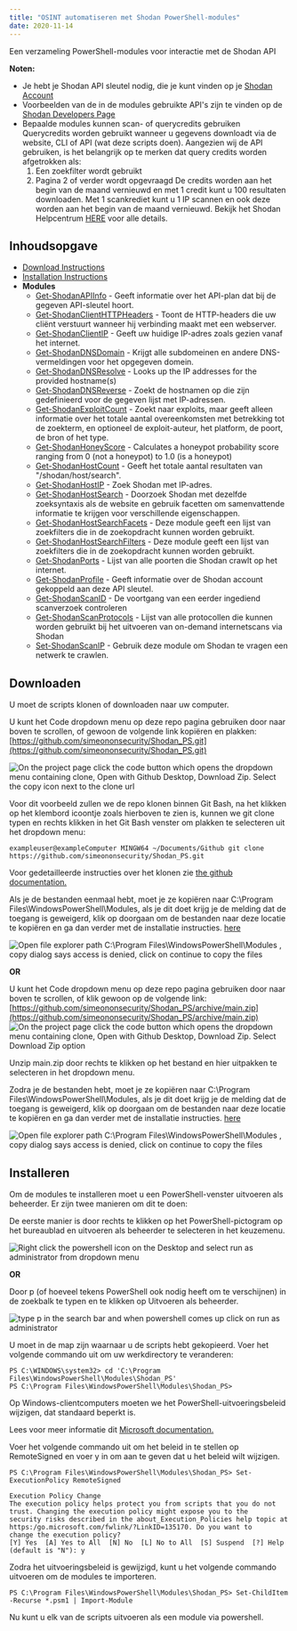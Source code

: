 ```yaml
---
title: "OSINT automatiseren met Shodan PowerShell-modules"
date: 2020-11-14
---
```


Een verzameling PowerShell-modules voor interactie met de Shodan API

**Noten:**
- Je hebt je Shodan API sleutel nodig, die je kunt vinden op je [Shodan Account](https://account.shodan.io/)
- Voorbeelden van de in de modules gebruikte API's zijn te vinden op de [Shodan Developers Page](https://developer.shodan.io/api)
- Bepaalde modules kunnen scan- of querycredits gebruiken Querycredits worden gebruikt wanneer u gegevens downloadt via de website, CLI of API (wat deze scripts doen).
  Aangezien wij de API gebruiken, is het belangrijk op te merken dat query credits worden afgetrokken als:
  1.  Een zoekfilter wordt gebruikt
  2.  Pagina 2 of verder wordt opgevraagd
      De credits worden aan het begin van de maand vernieuwd en met 1 credit kunt u 100 resultaten downloaden.
      Met 1 scankrediet kunt u 1 IP scannen en ook deze worden aan het begin van de maand vernieuwd.
      Bekijk het Shodan Helpcentrum [HERE](https://help.shodan.io/the-basics/credit-types-explained) voor alle details.

## Inhoudsopgave
- [Download Instructions](https://github.com/simeononsecurity/Shodan_PS#download)
- [Installation Instructions](https://github.com/simeononsecurity/Shodan_PS#install)
- **Modules**
  - [Get-ShodanAPIInfo](https://github.com/simeononsecurity/Shodan_PS/tree/main/Get-ShodanAPIInfo) - Geeft informatie over het API-plan dat bij de gegeven API-sleutel hoort.
  - [Get-ShodanClientHTTPHeaders](https://github.com/simeononsecurity/Shodan_PS/tree/main/Get-ShodanClientHTTPHeaders) - Toont de HTTP-headers die uw cliënt verstuurt wanneer hij verbinding maakt met een webserver.
  - [Get-ShodanClientIP](https://github.com/simeononsecurity/Shodan_PS/tree/main/Get-ShodanClientIP) - Geeft uw huidige IP-adres zoals gezien vanaf het internet.
  - [Get-ShodanDNSDomain](https://github.com/simeononsecurity/Shodan_PS/tree/main/Get-ShodanDNSDomain) - Krijgt alle subdomeinen en andere DNS-vermeldingen voor het opgegeven domein.
  - [Get-ShodanDNSResolve](https://github.com/simeononsecurity/Shodan_PS/tree/main/Get-ShodanDNSResolve) - Looks up the IP addresses for the provided hostname(s)
  - [Get-ShodanDNSReverse](https://github.com/simeononsecurity/Shodan_PS/tree/main/Get-ShodanDNSReverse) - Zoekt de hostnamen op die zijn gedefinieerd voor de gegeven lijst met IP-adressen.
  - [Get-ShodanExploitCount](https://github.com/simeononsecurity/Shodan_PS/tree/main/Get-ShodanExploitCount) - Zoekt naar exploits, maar geeft alleen informatie over het totale aantal overeenkomsten met betrekking tot de zoekterm, en optioneel de exploit-auteur, het platform, de poort, de bron of het type.
  - [Get-ShodanHoneyScore](https://github.com/simeononsecurity/Shodan_PS/tree/main/Get-ShodanHoneyScore) - Calculates a honeypot probability score ranging from 0 (not a honeypot) to 1.0 (is a honeypot)
  - [Get-ShodanHostCount](https://github.com/simeononsecurity/Shodan_PS/tree/main/Get-ShodanHostCount) - Geeft het totale aantal resultaten van "/shodan/host/search".
  - [Get-ShodanHostIP](https://github.com/simeononsecurity/Shodan_PS/tree/main/Get-ShodanHostIP) - Zoek Shodan met IP-adres.
  - [Get-ShodanHostSearch](https://github.com/simeononsecurity/Shodan_PS/tree/main/Get-ShodanHostSearch) - Doorzoek Shodan met dezelfde zoeksyntaxis als de website en gebruik facetten om samenvattende informatie te krijgen voor verschillende eigenschappen.
  - [Get-ShodanHostSearchFacets](https://github.com/simeononsecurity/Shodan_PS/tree/main/Get-ShodanHostSearchFacets) - Deze module geeft een lijst van zoekfilters die in de zoekopdracht kunnen worden gebruikt.
  - [Get-ShodanHostSearchFilters](https://github.com/simeononsecurity/Shodan_PS/tree/main/Get-ShodanHostSearchFilters) - Deze module geeft een lijst van zoekfilters die in de zoekopdracht kunnen worden gebruikt.
  - [Get-ShodanPorts](https://github.com/simeononsecurity/Shodan_PS/tree/main/Get-ShodanPorts) - Lijst van alle poorten die Shodan crawlt op het internet.
  - [Get-ShodanProfile](https://github.com/simeononsecurity/Shodan_PS/tree/main/Get-ShodanProfile) - Geeft informatie over de Shodan account gekoppeld aan deze API sleutel.
  - [Get-ShodanScanID](https://github.com/simeononsecurity/Shodan_PS/tree/main/Get-ShodanScanID) - De voortgang van een eerder ingediend scanverzoek controleren
  - [Get-ShodanScanProtocols](https://github.com/simeononsecurity/Shodan_PS/tree/main/Get-ShodanScanProtocols) - Lijst van alle protocollen die kunnen worden gebruikt bij het uitvoeren van on-demand internetscans via Shodan
  - [Set-ShodanScanIP](https://github.com/simeononsecurity/Shodan_PS/tree/main/Set-ShodanScanIP) - Gebruik deze module om Shodan te vragen een netwerk te crawlen.

<a name="Download"></a>

## Downloaden

U moet de scripts klonen of downloaden naar uw computer.

U kunt het Code dropdown menu op deze repo pagina gebruiken door naar boven te scrollen, of gewoon de volgende link kopiëren en plakken: [https://github.com/simeononsecurity/Shodan_PS.git](https://github.com/simeononsecurity/Shodan_PS.git)

![On the project page click the code button which opens the dropdown menu containing clone, Open with Github Desktop, Download Zip. Select the copy icon next to the clone url](https://github.com/simeononsecurity/Shodan_PS/blob/main/demo/download.gif?raw=true)

Voor dit voorbeeld zullen we de repo klonen binnen Git Bash, na het klikken op het klembord icoontje zoals hierboven te zien is, kunnen we git clone typen en rechts klikken in het Git Bash venster om plakken te selecteren uit het dropdown menu:

```
exampleuser@exampleComputer MINGW64 ~/Documents/Github git clone https://github.com/simeononsecurity/Shodan_PS.git
```

Voor gedetailleerde instructies over het klonen zie [the github documentation.](https://docs.github.com/en/free-pro-team@latest/github/creating-cloning-and-archiving-repositories/cloning-a-repository)

Als je de bestanden eenmaal hebt, moet je ze kopiëren naar C:\Program Files\WindowsPowerShell\Modules, als je dit doet krijg je de melding dat de toegang is geweigerd, klik op doorgaan om de bestanden naar deze locatie te kopiëren en ga dan verder met de installatie instructies. [here](#Install)

![Open file explorer path C:\Program Files\WindowsPowerShell\Modules , copy dialog says access is denied, click on continue to copy the files](https://github.com/simeononsecurity/Shodan_PS/blob/main/demo/copyasadmin.png?raw=true)

**OR**

U kunt het Code dropdown menu op deze repo pagina gebruiken door naar boven te scrollen, of klik gewoon op de volgende link:
[https://github.com/simeononsecurity/Shodan_PS/archive/main.zip](https://github.com/simeononsecurity/Shodan_PS/archive/main.zip)
![On the project page click the code button which opens the dropdown menu containing clone, Open with Github Desktop, Download Zip. Select Download Zip option](https://github.com/simeononsecurity/Shodan_PS/blob/main/demo/downloadzip.gif?raw=true)

Unzip main.zip door rechts te klikken op het bestand en hier uitpakken te selecteren in het dropdown menu.

Zodra je de bestanden hebt, moet je ze kopiëren naar C:\Program Files\WindowsPowerShell\Modules, als je dit doet krijg je de melding dat de toegang is geweigerd, klik op doorgaan om de bestanden naar deze locatie te kopiëren en ga dan verder met de installatie instructies. [here](#Install)

![Open file explorer path C:\Program Files\WindowsPowerShell\Modules , copy dialog says access is denied, click on continue to copy the files](https://github.com/simeononsecurity/Shodan_PS/blob/main/demo/copyasadmin.png?raw=true)

## Installeren

<a name="Installeren"></a>

Om de modules te installeren moet u een PowerShell-venster uitvoeren als beheerder.
Er zijn twee manieren om dit te doen:

De eerste manier is door rechts te klikken op het PowerShell-pictogram op het bureaublad en uitvoeren als beheerder te selecteren in het keuzemenu.

![Right click the powershell icon on the Desktop and select run as administrator from dropdown menu](https://github.com/simeononsecurity/Shodan_PS/blob/main/demo/RcRunAsAdmin.gif?raw=true)

**OR**

Door p (of hoeveel tekens PowerShell ook nodig heeft om te verschijnen) in de zoekbalk te typen en te klikken op Uitvoeren als beheerder.

![type p in the search bar and when powershell comes up click on run as administrator](https://github.com/simeononsecurity/Shodan_PS/blob/main/demo/SearchBarRunAsAdmin.gif?raw=true)

U moet in de map zijn waarnaar u de scripts hebt gekopieerd.
Voer het volgende commando uit om uw werkdirectory te veranderen:

```
PS C:\WINDOWS\system32> cd 'C:\Program Files\WindowsPowerShell\Modules\Shodan_PS'
PS C:\Program Files\WindowsPowerShell\Modules\Shodan_PS>
```

Op Windows-clientcomputers moeten we het PowerShell-uitvoeringsbeleid wijzigen, dat standaard beperkt is.

Lees voor meer informatie dit [Microsoft documentation.](https:/go.microsoft.com/fwlink/?LinkID=135170)

Voer het volgende commando uit om het beleid in te stellen op RemoteSigned en voer y in om aan te geven dat u het beleid wilt wijzigen.

```
PS C:\Program Files\WindowsPowerShell\Modules\Shodan_PS> Set-ExecutionPolicy RemoteSigned

Execution Policy Change
The execution policy helps protect you from scripts that you do not trust. Changing the execution policy might expose you to the
security risks described in the about_Execution_Policies help topic at https:/go.microsoft.com/fwlink/?LinkID=135170. Do you want to
change the execution policy?
[Y] Yes  [A] Yes to All  [N] No  [L] No to All  [S] Suspend  [?] Help (default is "N"): y
```

Zodra het uitvoeringsbeleid is gewijzigd, kunt u het volgende commando uitvoeren om de modules te importeren.

```
PS C:\Program Files\WindowsPowerShell\Modules\Shodan_PS> Set-ChildItem -Recurse *.psm1 | Import-Module
```

Nu kunt u elk van de scripts uitvoeren als een module via powershell.

